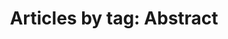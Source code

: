---
layout: blog_by_tag
title: 'Articles by tag: Abstract'
tag: abstract
permalink: /unilogos/abstract/
---